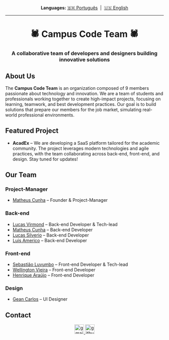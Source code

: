 <div align="center">
  <p>
    <strong>Languages:</strong>
    <a href="README.md">🇧🇷 Português</a>
     | 
    <a href="README.en.md">🇺🇸 English</a>
  </p>
</div>

---

<div align="center">

# 🕷 Campus Code Team 🕷

### A collaborative team of developers and designers building innovative solutions

</div>

## About Us

The **Campus Code Team** is an organization composed of 9 members passionate about technology and innovation. We are a team of students and professionals working together to create high-impact projects, focusing on learning, teamwork, and best development practices. Our goal is to build solutions that prepare our members for the job market, simulating real-world professional environments.

## Featured Project

* **AcadEx** – We are developing a SaaS platform tailored for the academic community. The project leverages modern technologies and agile practices, with the team collaborating across back-end, front-end, and design. Stay tuned for updates!

## Our Team

### Project-Manager
* [Matheus Cunha](https://github.com/MathCunha16) – Founder & Project-Manager

### Back-end
* [Lucas Virmond](https://github.com/lucasvir) – Back-end Developer & Tech-lead
* [Matheus Cunha](https://github.com/MathCunha16) – Back-end Developer
* [Lucas Silverio](https://github.com/lukasilverio94) – Back-end Developer
* [Luis Americo](https://github.com/oluiamerico) – Back-end Developer

### Front-end
* [Sebastião Luvumbo](https://github.com/SebastiaoBLuvumbo) – Front-end Developer & Tech-lead
* [Wellington Vieira](https://github.com/wellingtonVieiraSantos) – Front-end Developer
* [Henrique Araújo](https://github.com/Henrique8878) – Front-end Developer

### Design
* [Gean Carlos](https://github.com/neegas-dg) – UI Designer

## Contact

<div align="center">
  <a href="mailto:campuscodeteam@gmail.com" target="_blank">
    <img src="https://img.shields.io/static/v1?message=Gmail&logo=gmail&label=&color=D14836&logoColor=white&labelColor=&style=for-the-badge" height="30" alt="gmail logo" />
  </a>
  <a href="https://github.com/Campus-Code-Team" target="_blank">
    <img src="https://img.shields.io/static/v1?message=GitHub&logo=github&label=&color=181717&logoColor=white&labelColor=&style=for-the-badge" height="30" alt="github logo" />
  </a>
</div>
